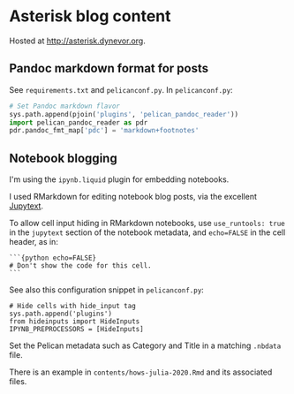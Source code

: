 # Asterisk blog content

Hosted at <http://asterisk.dynevor.org>.

## Pandoc markdown format for posts

See `requirements.txt` and `pelicanconf.py`.  In `pelicanconf.py`:

```python
# Set Pandoc markdown flavor
sys.path.append(pjoin('plugins', 'pelican_pandoc_reader'))
import pelican_pandoc_reader as pdr
pdr.pandoc_fmt_map['pdc'] = 'markdown+footnotes'
```

## Notebook blogging

I'm using the `ipynb.liquid` plugin for embedding notebooks.

I used RMarkdown for editing notebook blog posts, via the excellent
[Jupytext](https://github.com/mwouts/jupytext).

To allow cell input hiding in RMarkdown notebooks, use `use_runtools: true` in
the `jupytext` section of the notebook metadata, and `echo=FALSE` in the cell
header, as in:

~~~
```{python echo=FALSE}
# Don't show the code for this cell.
```
~~~

See also this configuration snippet in `pelicanconf.py`:

```{python}
# Hide cells with hide_input tag
sys.path.append('plugins')
from hideinputs import HideInputs
IPYNB_PREPROCESSORS = [HideInputs]
```


Set the Pelican metadata such as Category and Title in a matching `.nbdata`
file.

There is an example in `contents/hows-julia-2020.Rmd` and its associated files.
